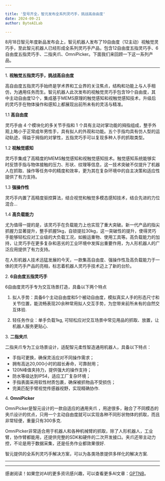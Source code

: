 ```yaml
---

title: '型号齐全，智元发布全系列灵巧手，挑战高自由度'
date: 2024-09-21
author: ByteAILab

---
```


8月18日智元年度新品发布会上，智元机器人发布了19自由度（12主动）视触觉灵巧手，至此智元机器人已经形成全系列灵巧手产品，包含12自由度五指灵巧手、6自由度五指灵巧手、二指夹爪、OmniPicker。下面我们来回顾一下这一系列产品。

---


1. **视触觉五指灵巧手，挑战高自由度**

高自由度五指灵巧手始终是学术界和工业界的关注焦点，结构和功能上与人手相仿，为通用任务而生。智元机器人此次发布的视触觉灵巧手包含19个自由度，其中主动自由度12个，集成基于MEMS原理的触觉感知和视触觉感知技术，升级后的灵巧手在物体操作和感知上都展现出前所未有的灵活与精准。

1.1 **高自由度**

灵巧手由 4 个模块化的多关节手指和 1 个具有主动对掌功能的拇指组成，整手外观上略小于正常成年男性手，具有拟人的外观和功能。五个手指均具有仿人型的运动轨迹，得益于拇指的对掌性，五指灵巧手可以复现多种人手的抓取类型。

1.2 **视触觉感知**

灵巧手集成了高精度的MEMS触觉感知和视触觉感知技术。触觉感知系统能够实时反馈手指与物体接触的压力、形状、纹理等信息，这一技术突破不仅提升了机器人在抓取、操作等任务中的精度和效率，更为其在复杂环境中的自主决策和适应性提供了有力支持。

1.3 **强操作性**

灵巧手内置了高精度驱控算法，结合视觉和触觉多模态感知技术，结合先进的力位混合...

1.4 **高负载能力**

尤为值得一提的是，该灵巧手在负载能力上也实现了重大突破。新一代产品的指尖抓握力显著提升，整手抓握5kg，自锁提拉30kg，这一突破性的提升，使得灵巧手能够轻松应对工业级的大负载工况，如搬运重物、使用工具等。高负载能力的加持，让灵巧手在更多复杂和恶劣的工业环境中发挥出重要作用，为人形机器人的广泛应用提供了有力支持。

在人形机器人技术迅猛发展的今天，一款集高自由度、强操作性及高负载能力于一体的灵巧手产品的亮相，标志着机器人灵巧手技术迈上了新的台阶。

2. **6自由度五指灵巧手**

6自由度灵巧手专为交互场景打造，具备以下两个特点

1. 拟人手势：具备6个主动自由度和5个被动自由度，模拟真实人手的形态尺寸和关节位置，能流畅表现20余种常用拟人交互手势，为您带来前所未有的自然交互体验.

2. 轻任务作业：单手负载1kg, 可轻松应对交互场景中常见用品的抓取、放置，让机器人服务更贴心.

3. **二指夹爪**

二指夹爪专为工业场景设计，适配智元柔性智造通用机器人，具备以下特点：

- 手指可更换，确保灵活应对不同操作需求；
- 拥有高达20,000小时的超长寿命，可靠耐用；
- 120N峰值夹持力，提供强大的操作支持；
- 防水等级达到IP54，适应工厂复杂环境；
- 手指表面采用软性材质包裹，确保被抓物品不受损伤；
- 完美匹配手臂视觉传感器视野，实现精确协作.

4. **OmniPicker**

OmniPicker是智元设计的一款自适应的通用夹爪 ，用途很多，融合了不同模态的夹爪设计的优点，只用一个主动自由度就可以实现各种不同形状物体的抓取，而且非常轻便，重量只有300多克.

OmniPicker非常适合用于机器人和各种机械臂的抓取，除了人形机器人，工业臂，协作臂都能用，还提供完整的SDK和硬件的二次开发接口。夹爪还带主动力控，不论是用于数据采集，还是任务作业都效果很好.

智元提供的全系列灵巧手解决方案，可以为各类场景提供多样化的解决方案.

---
---
感谢阅读！如果您对AI的更多资讯感兴趣，可以查看更多AI文章：[GPTNB](https://gptnb.com)。